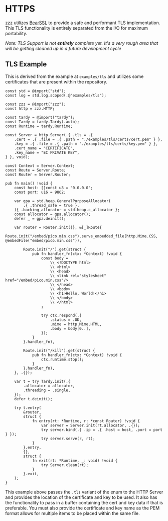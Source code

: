 # HTTPS
zzz utilizes [BearSSL](https://bearssl.org/) to provide a safe and performant TLS implementation. This TLS functionality is entirely separated from the I/O for maximum portability.

*Note: TLS Support is not **entirely** complete yet. It's a very rough area that will be getting cleaned up in a future development cycle*

## TLS Example
This is derived from the example at `examples/tls` and utilizes some certificates that are present within the repository.
```zig
const std = @import("std");
const log = std.log.scoped(.@"examples/tls");

const zzz = @import("zzz");
const http = zzz.HTTP;

const tardy = @import("tardy");
const Tardy = tardy.Tardy(.auto);
const Runtime = tardy.Runtime;

const Server = http.Server(.{ .tls = .{
    .cert = .{ .file = .{ .path = "./examples/tls/certs/cert.pem" } },
    .key = .{ .file = .{ .path = "./examples/tls/certs/key.pem" } },
    .cert_name = "CERTIFICATE",
    .key_name = "EC PRIVATE KEY",
} }, void);

const Context = Server.Context;
const Route = Server.Route;
const Router = Server.Router;

pub fn main() !void {
    const host: []const u8 = "0.0.0.0";
    const port: u16 = 9862;

    var gpa = std.heap.GeneralPurposeAllocator(
        .{ .thread_safe = true },
    ){ .backing_allocator = std.heap.c_allocator };
    const allocator = gpa.allocator();
    defer _ = gpa.deinit();

    var router = Router.init({}, &[_]Route{
        Route.init("/embed/pico.min.css").serve_embedded_file(http.Mime.CSS, @embedFile("embed/pico.min.css")),

        Route.init("/").get(struct {
            pub fn handler_fn(ctx: *Context) !void {
                const body =
                    \\ <!DOCTYPE html>
                    \\ <html>
                    \\ <head>
                    \\ <link rel="stylesheet" href="/embed/pico.min.css"/>
                    \\ </head>
                    \\ <body>
                    \\ <h1>Hello, World!</h1>
                    \\ </body>
                    \\ </html>
                ;

                try ctx.respond(.{
                    .status = .OK,
                    .mime = http.Mime.HTML,
                    .body = body[0..],
                });
            }
        }.handler_fn),

        Route.init("/kill").get(struct {
            pub fn handler_fn(ctx: *Context) !void {
                ctx.runtime.stop();
            }
        }.handler_fn),
    }, .{});

    var t = try Tardy.init(.{
        .allocator = allocator,
        .threading = .single,
    });
    defer t.deinit();

    try t.entry(
        &router,
        struct {
            fn entry(rt: *Runtime, r: *const Router) !void {
                var server = Server.init(rt.allocator, .{});
                try server.bind(.{ .ip = .{ .host = host, .port = port } });
                try server.serve(r, rt);
            }
        }.entry,
        {},
        struct {
            fn exit(rt: *Runtime, _: void) !void {
                try Server.clean(rt);
            }
        }.exit,
    );
}
```
This example above passes the `.tls` variant of the enum to the HTTP Server and provides the location of the certificate and key to be used. It also has the functionality to pass in a buffer containing the cert and key data if that is preferable. You must also provide the certificate and key name as the PEM format allows for multiple items to be placed within the same file.

